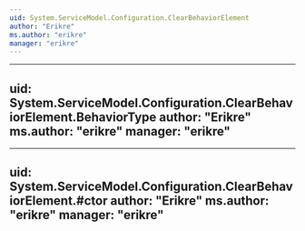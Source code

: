 ```yaml
---
uid: System.ServiceModel.Configuration.ClearBehaviorElement
author: "Erikre"
ms.author: "erikre"
manager: "erikre"
---
```


---
uid: System.ServiceModel.Configuration.ClearBehaviorElement.BehaviorType
author: "Erikre"
ms.author: "erikre"
manager: "erikre"
---

---
uid: System.ServiceModel.Configuration.ClearBehaviorElement.#ctor
author: "Erikre"
ms.author: "erikre"
manager: "erikre"
---

